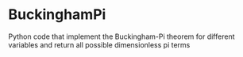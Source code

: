 # BuckinghamPi
Python code that implement the Buckingham-Pi theorem for different variables and return all possible dimensionless pi terms
